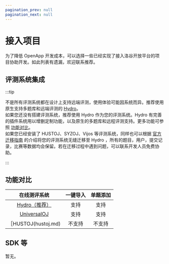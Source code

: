 ```yaml
---
pagination_prev: null
pagination_next: null
---
```


# 接入项目

为了降低 OpenApp 开发成本，可以选择一些已经实现了接入洛谷开放平台的项目协助开发。如此列表有遗漏，欢迎联系推荐。

## 评测系统集成

:::tip

不是所有评测系统都在设计上支持远端评测，使用体验可能因系统而异。推荐使用原生支持多题库和远端评测的 [Hydro](hydro.md)。  
如果您还没有搭建评测系统，推荐使用 Hydro 作为您的评测系统。Hydro 有完善的插件系统用以增删定制功能，以及原生的多题库和远程评测支持。更多功能可参照 [功能对比](https://docs.hydro.ac/docs/#%E5%8A%9F%E8%83%BD%E5%AF%B9%E6%AF%94)。  
如果您已经安装了 HUSTOJ、SYZOJ、Vijos 等评测系统，同样也可以根据 [官方迁移指南](https://docs.hydro.ac/plugins/migrate/) 的介绍将您的评测系统无缝迁移至 Hydro ，所有的题目，用户，提交记录，比赛等数据均会保留。若在迁移过程中遇到问题，可以联系开发人员免费协助。

:::

## 功能对比

|      在线测评系统       | 一键导入 | 单题添加 |
|:-----------------------:|:------:|:------:|
| [Hydro（推荐）](hydro.md) |   支持   |   支持   |
|  [UniversalOJ](uoj.md)  |   支持   |   支持   |
|   ［HUSTOJ(hustoj.md)   |  不支持  |   不支持  |

## SDK 等

暂无。
